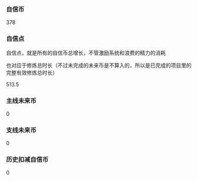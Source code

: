 ### 自信币
378

### 自信点
自信点，就是所有的自信币总增长，不管激励系统和浪费的精力的消耗

也对应于修炼总时长（不过未完成的未来币是不算入的，所以是已完成的项目里的完整有效修炼总时长）

513.5

### 主线未来币
0

### 支线未来币
0

### 历史扣减自信币
0
